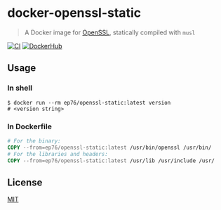 # docker-openssl-static

> A Docker image for [OpenSSL](https://www.openssl.org),
> statically compiled with `musl`

[![CI](https://github.com/ep76/docker-openssl-static/actions/workflows/ci.yml/badge.svg?branch=v3)](
  https://github.com/ep76/docker-openssl-static/actions/workflows/ci.yml
)
[![DockerHub](https://img.shields.io/docker/v/ep76/openssl-static/3)](
  https://hub.docker.com/r/ep76/openssl-static/tags?page=1&ordering=last_updated
)

## Usage

### In shell

```shell
$ docker run --rm ep76/openssl-static:latest version
# <version string>
```

### In Dockerfile

```Dockerfile
# For the binary:
COPY --from=ep76/openssl-static:latest /usr/bin/openssl /usr/bin/
# For the libraries and headers:
COPY --from=ep76/openssl-static:latest /usr/lib /usr/include /usr/
```

## License

[MIT](./LICENSE)
